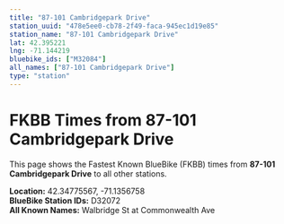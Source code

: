 ```yaml
---
title: "87-101 Cambridgepark Drive"
station_uuid: "478e5ee0-cb78-2f49-faca-945ec1d19e85"
station_name: "87-101 Cambridgepark Drive"
lat: 42.395221
lng: -71.144219
bluebike_ids: ["M32084"]
all_names: ["87-101 Cambridgepark Drive"]
type: "station"
---
```


# FKBB Times from 87-101 Cambridgepark Drive

This page shows the Fastest Known BlueBike (FKBB) times from **87-101 Cambridgepark Drive** to all other stations.

**Location:** 42.34775567, -71.1356758  
**BlueBike Station IDs:** D32072  
**All Known Names:** Walbridge St at Commonwealth Ave

